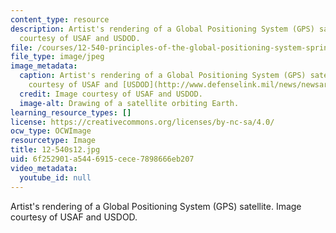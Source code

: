 ```yaml
---
content_type: resource
description: Artist's rendering of a Global Positioning System (GPS) satellite. Image
  courtesy of USAF and USDOD.
file: /courses/12-540-principles-of-the-global-positioning-system-spring-2012/6f252901a5446915cece7898666eb207_12-540s12.jpg
file_type: image/jpeg
image_metadata:
  caption: Artist's rendering of a Global Positioning System (GPS) satellite. (Image
    courtesy of USAF and [USDOD](http://www.defenselink.mil/news/newsarticle.aspx?id=42805).)
  credit: Image courtesy of USAF and USDOD.
  image-alt: Drawing of a satellite orbiting Earth.
learning_resource_types: []
license: https://creativecommons.org/licenses/by-nc-sa/4.0/
ocw_type: OCWImage
resourcetype: Image
title: 12-540s12.jpg
uid: 6f252901-a544-6915-cece-7898666eb207
video_metadata:
  youtube_id: null
---
```

Artist's rendering of a Global Positioning System (GPS) satellite. Image courtesy of USAF and USDOD.